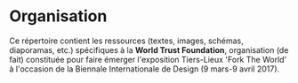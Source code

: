 # Organisation

Ce répertoire contient les ressources (textes, images, schémas, diaporamas, etc.) spécifiques à la **World Trust Foundation**, organisation (de fait) constituée pour faire émerger l'exposition Tiers-Lieux 'Fork The World' à l'occasion de la Biennale Internationale de Design (9 mars-9 avril 2017). 

